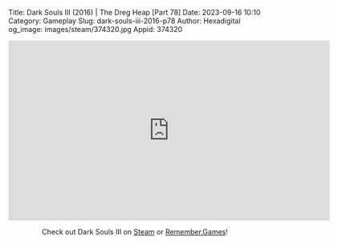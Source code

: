 Title: Dark Souls III (2016) | The Dreg Heap [Part 78]
Date: 2023-09-16 10:10
Category: Gameplay
Slug: dark-souls-iii-2016-p78
Author: Hexadigital
og_image: images/steam/374320.jpg
Appid: 374320

<center><iframe src="https://www.youtube.com/embed/ApOu7pMVb0M?feature=oembed" allow="accelerometer; autoplay; encrypted-media; gyroscope; picture-in-picture" width="640" height="360" frameborder="0"></iframe>

Check out Dark Souls III on [Steam](https://store.steampowered.com/app/374320/?curator_clanid=34633900) or [Remember.Games](https://remember.games/game/340/dark-souls-iii/)!</center>